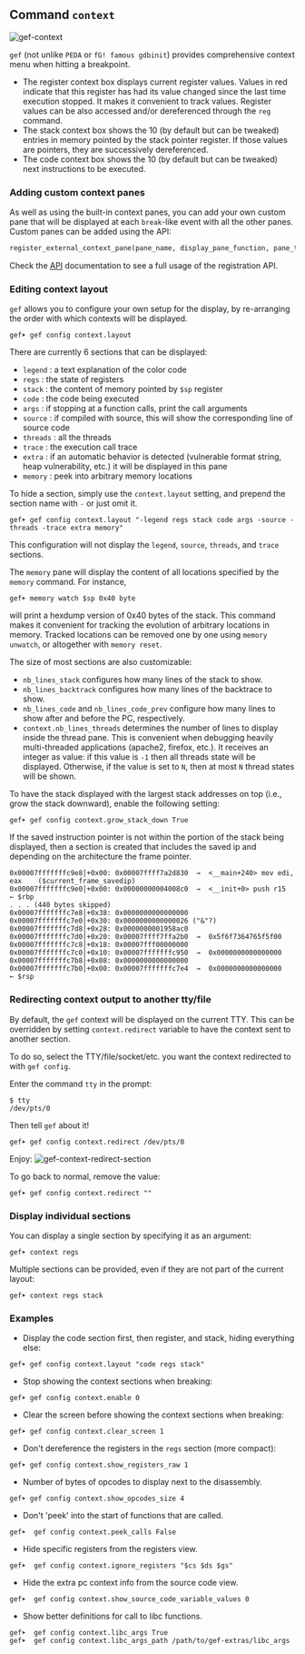 ## Command `context` ##

![gef-context](https://i.imgur.com/aZiG8Yb.png)

`gef` (not unlike `PEDA` or `fG! famous gdbinit`) provides comprehensive context menu when hitting a
breakpoint.

* The register context box displays current register values. Values in red indicate that this
  register has had its value changed since the last time execution stopped. It makes it convenient
  to track values. Register values can be also accessed and/or dereferenced through the `reg`
  command.
* The stack context box shows the 10 (by default but can be tweaked) entries in memory pointed by
  the stack pointer register. If those values are pointers, they are successively dereferenced.
* The code context box shows the 10 (by default but can be tweaked) next instructions to be executed.

### Adding custom context panes ###

As well as using the built-in context panes, you can add your own custom pane that will be displayed
at each `break`-like event with all the other panes. Custom panes can be added using the API:

```python
register_external_context_pane(pane_name, display_pane_function, pane_title_function)
```

Check the [API](../api.md) documentation to see a full usage of the registration API.

### Editing context layout ###

`gef` allows you to configure your own setup for the display, by re-arranging the order with which
contexts will be displayed.

```
gef➤ gef config context.layout
```

There are currently 6 sections that can be displayed:

* `legend` : a text explanation of the color code
* `regs` : the state of registers
* `stack` : the content of memory pointed by `$sp` register
* `code` : the code being executed
* `args` : if stopping at a function calls, print the call arguments
* `source` : if compiled with source, this will show the corresponding line of source code
* `threads` : all the threads
* `trace` : the execution call trace
* `extra` : if an automatic behavior is detected (vulnerable format string, heap vulnerability,
  etc.) it will be displayed in this pane
* `memory` : peek into arbitrary memory locations

To hide a section, simply use the `context.layout` setting, and prepend the section name with `-` or
just omit it.

```
gef➤ gef config context.layout "-legend regs stack code args -source -threads -trace extra memory"
```

This configuration will not display the `legend`, `source`, `threads`, and `trace` sections.

The `memory` pane will display the content of all locations specified by the
`memory` command. For instance,

```
gef➤ memory watch $sp 0x40 byte
```

will print a hexdump version of 0x40 bytes of the stack. This command makes it convenient for
tracking the evolution of arbitrary locations in memory. Tracked locations can be removed one by one
using `memory unwatch`, or altogether with `memory reset`.

The size of most sections are also customizable:

* `nb_lines_stack` configures how many lines of the stack to show.
* `nb_lines_backtrack` configures how many lines of the backtrace to show.
* `nb_lines_code` and `nb_lines_code_prev` configure how many lines to show after and before the PC,
  respectively.
* `context.nb_lines_threads` determines the number of lines to display inside the thread pane. This
  is convenient when debugging heavily multi-threaded applications (apache2, firefox, etc.). It
  receives an integer as value: if this value is `-1` then all threads state will be displayed.
  Otherwise, if the value is set to `N`, then at most `N` thread states will be shown.

To have the stack displayed with the largest stack addresses on top (i.e., grow the stack downward),
enable the following setting:

```
gef➤ gef config context.grow_stack_down True
```

If the saved instruction pointer is not within the portion of the stack being displayed, then a
section is created that includes the saved ip and depending on the architecture the frame pointer.

```
0x00007fffffffc9e8│+0x00: 0x00007ffff7a2d830  →  <__main+240> mov edi, eax    ($current_frame_savedip)
0x00007fffffffc9e0│+0x00: 0x00000000004008c0  →  <__init+0> push r15    ← $rbp
. . . (440 bytes skipped)
0x00007fffffffc7e8│+0x38: 0x0000000000000000
0x00007fffffffc7e0│+0x30: 0x0000000000000026 ("&"?)
0x00007fffffffc7d8│+0x28: 0x0000000001958ac0
0x00007fffffffc7d0│+0x20: 0x00007ffff7ffa2b0  →  0x5f6f7364765f5f00
0x00007fffffffc7c8│+0x18: 0x00007fff00000000
0x00007fffffffc7c0│+0x10: 0x00007fffffffc950  →  0x0000000000000000
0x00007fffffffc7b8│+0x08: 0x0000000000000000
0x00007fffffffc7b0│+0x00: 0x00007fffffffc7e4  →  0x0000000000000000      ← $rsp
```

### Redirecting context output to another tty/file ###

By default, the `gef` context will be displayed on the current TTY. This can be overridden by
setting `context.redirect` variable to have the context sent to another section.

To do so, select the TTY/file/socket/etc. you want the context redirected to with `gef config`.

Enter the command `tty` in the prompt:

```
$ tty
/dev/pts/0
```

Then tell `gef` about it!

```
gef➤ gef config context.redirect /dev/pts/0
```

Enjoy:
![gef-context-redirect-section](https://i.imgur.com/sWlX37q.png)

To go back to normal, remove the value:

```
gef➤ gef config context.redirect ""
```

### Display individual sections ###

You can display a single section by specifying it as an argument:

```
gef➤ context regs
```

Multiple sections can be provided, even if they are not part of the current layout:

```
gef➤ context regs stack
```

### Examples ###

* Display the code section first, then register, and stack, hiding everything else:

```
gef➤ gef config context.layout "code regs stack"
```

* Stop showing the context sections when breaking:

```
gef➤ gef config context.enable 0
```

* Clear the screen before showing the context sections when breaking:

```
gef➤ gef config context.clear_screen 1
```

* Don't dereference the registers in the `regs` section (more compact):

```
gef➤ gef config context.show_registers_raw 1
```

* Number of bytes of opcodes to display next to the disassembly.

```
gef➤ gef config context.show_opcodes_size 4
```

* Don't 'peek' into the start of functions that are called.

```
gef➤  gef config context.peek_calls False
```

* Hide specific registers from the registers view.

```
gef➤  gef config context.ignore_registers "$cs $ds $gs"
```

* Hide the extra pc context info from the source code view.

```
gef➤  gef config context.show_source_code_variable_values 0
```

* Show better definitions for call to libc functions.

```
gef➤  gef config context.libc_args True
gef➤  gef config context.libc_args_path /path/to/gef-extras/libc_args
```
